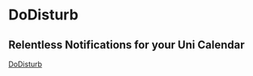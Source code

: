 # DoDisturb

## Relentless Notifications for your Uni Calendar


[DoDisturb](https://hi.dodisturb.app)
